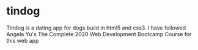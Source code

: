 # tindog

Tindog is a dating app for dogs build in html5 and css3.
I have followed Angela Yu's The Complete 2020 Web Development Bootcamp Course for this web app
